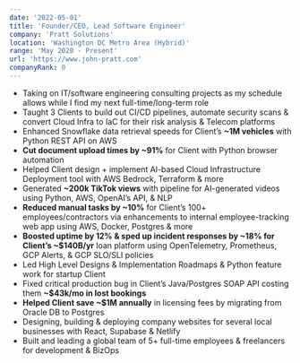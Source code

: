 ```yaml
---
date: '2022-05-01'
title: 'Founder/CEO, Lead Software Engineer'
company: 'Pratt Solutions'
location: 'Washington DC Metro Area (Hybrid)'
range: 'May 2020 - Present'
url: 'https://www.john-pratt.com'
companyRank: 0
---
```

- Taking on IT/software engineering consulting projects as my schedule allows while I find my next full-time/long-term role
- Taught 3 Clients to build out CI/CD pipelines, automate security scans & convert Cloud Infra to IaC for their risk analysis & Telecom platforms
- Enhanced Snowflake data retrieval speeds for Client’s **~1M vehicles** with Python REST API on AWS
- **Cut document upload times by ~91%** for Client with Python browser automation
- Helped Client design + implement AI-based Cloud Infrastructure Deployment tool with AWS Bedrock, Terraform & more
- Generated **~200k TikTok views** with pipeline for AI-generated videos using Python, AWS, OpenAI’s API, & NLP
- **Reduced manual tasks by ~10%** for Client’s 100+ employees/contractors via enhancements to internal employee-tracking web app using AWS, Docker, Postgres & more
- **Boosted uptime by 12% & sped up incident responses by ~18% for Client’s ~$140B/yr** loan platform using OpenTelemetry, Prometheus, GCP Alerts, & GCP SLO/SLI policies
- Led High Level Designs & Implementation Roadmaps & Python feature work for startup Client
- Fixed critical production bug in Client’s Java/Postgres SOAP API costing them **~$43k/mo in lost bookings**
- **Helped Client save ~$1M annually** in licensing fees by migrating from Oracle DB to Postgres
- Designing, building & deploying company websites for several local businesses with React, Supabase & Netlify 
- Built and leading a global team of 5+ full-time employees & freelancers for development & BizOps
